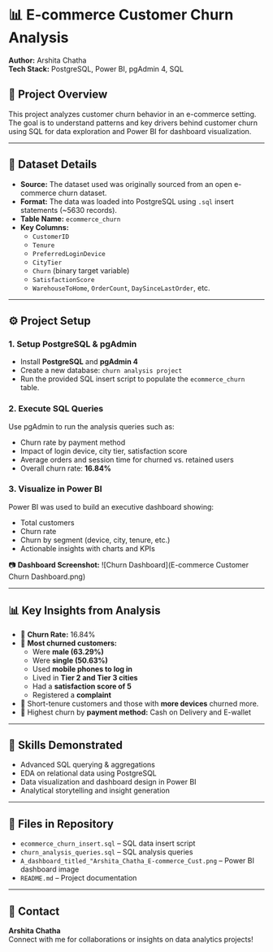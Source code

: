 # 📊 E-commerce Customer Churn Analysis
**Author:** Arshita Chatha  
**Tech Stack:** PostgreSQL, Power BI, pgAdmin 4, SQL  

## 🧠 Project Overview
This project analyzes customer churn behavior in an e-commerce setting. The goal is to understand patterns and key drivers behind customer churn using SQL for data exploration and Power BI for dashboard visualization.

---

## 📁 Dataset Details

- **Source:** The dataset used was originally sourced from an open e-commerce churn dataset.
- **Format:** The data was loaded into PostgreSQL using `.sql` insert statements (~5630 records).
- **Table Name:** `ecommerce_churn`
- **Key Columns:**
  - `CustomerID`
  - `Tenure`
  - `PreferredLoginDevice`
  - `CityTier`
  - `Churn` (binary target variable)
  - `SatisfactionScore`
  - `WarehouseToHome`, `OrderCount`, `DaySinceLastOrder`, etc.

---

## ⚙️ Project Setup

### 1. Setup PostgreSQL & pgAdmin
- Install **PostgreSQL** and **pgAdmin 4**
- Create a new database: `churn analysis project`
- Run the provided SQL insert script to populate the `ecommerce_churn` table.

### 2. Execute SQL Queries
Use pgAdmin to run the analysis queries such as:
- Churn rate by payment method
- Impact of login device, city tier, satisfaction score
- Average orders and session time for churned vs. retained users
- Overall churn rate: **16.84%**

### 3. Visualize in Power BI
Power BI was used to build an executive dashboard showing:
- Total customers
- Churn rate
- Churn by segment (device, city, tenure, etc.)
- Actionable insights with charts and KPIs

📷 **Dashboard Screenshot:**
![Churn Dashboard](E-commerce Customer Churn Dashboard.png)

---

## 📊 Key Insights from Analysis

- 🔹 **Churn Rate:** 16.84%
- 🔹 **Most churned customers:**
  - Were **male (63.29%)**
  - Were **single (50.63%)**
  - Used **mobile phones to log in**
  - Lived in **Tier 2 and Tier 3 cities**
  - Had a **satisfaction score of 5**
  - Registered a **complaint**
- 🔹 Short-tenure customers and those with **more devices** churned more.
- 🔹 Highest churn by **payment method:** Cash on Delivery and E-wallet

---

## 📌 Skills Demonstrated

- Advanced SQL querying & aggregations
- EDA on relational data using PostgreSQL
- Data visualization and dashboard design in Power BI
- Analytical storytelling and insight generation

---

## 🧾 Files in Repository
- `ecommerce_churn_insert.sql` – SQL data insert script
- `churn_analysis_queries.sql` – SQL analysis queries
- `A_dashboard_titled_"Arshita_Chatha_E-commerce_Cust.png` – Power BI dashboard image
- `README.md` – Project documentation

---

## 📇 Contact
**Arshita Chatha**  
Connect with me for collaborations or insights on data analytics projects!
